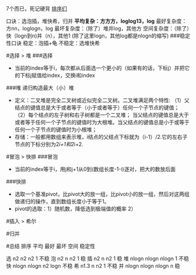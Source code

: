 <!-- 时间复杂度.md -->
7个而已，死记硬背
[排序们](./sortings.jpg)

口诀：选泡插，堆快希，归并
**平均复杂：方方方，loglog13，log**
最好复杂度：方nn，loglogn，log
最坏复杂度：（除了）堆并log，其他方
空间复杂度：（除了）快（logn到n)并（n），其他1 (除了这里logn，其他log都是nlogn的缩写)
###稳定性口诀
稳定：泡插+龟
不稳定：选堆快希

#选择 > 堆
###选择
- 当前的index等于i，每次都从后面选一个更小的（如果有的话，下标j）并把它的下标j赋值给index，交换i和index

###堆
递归构造最大（小）堆
- 定义：二叉堆是完全二叉树或近似完全二叉树。二叉堆满足两个特性:
	（1）父结点的键值总是大于或者等于（小于或者等于）任何一个子节点的键值；
	（2）每个结点的左子树和右子树都是一个二叉堆；
当父结点的键值总是大于或者等于任何一个子节点的键值时为大根堆。当父结点的键值总是小于或等于任何一个子节点的键值时为小根堆；
- 存储：一般都用数组来表示堆，i结点的父结点下标就为（i-1）/2.它的左右子节点的下标分别为2*i+1和2*i+2.

#冒泡 > 快排
###冒泡
- 当前的index等于i，用j和j+1从0到(数组长度-1-i)逐对，把大的数放后面

###快排
- 选取一个基准pivot，比pivot大的放一组，比pivot小的放一组，然后对这两组做递归的操作，直到数组长度小于等于1。
- pivot的选取：1）随机数，降低选到极端值的概率 2）

#插入 > 希尔


#归并







#总结
排序 平均 最好 最坏 空间 稳定性

选 n2 n2 n2 1 不稳
泡 n2 n  n2 1 稳
插 n2 n  n2 1 稳
堆 nlogn nlogn nlogn 1 不稳
快 nlogn nlogn n2 logn 不稳
希 n1.3 n n2 1 不稳
并 nlogn nlogn nlogn n 稳